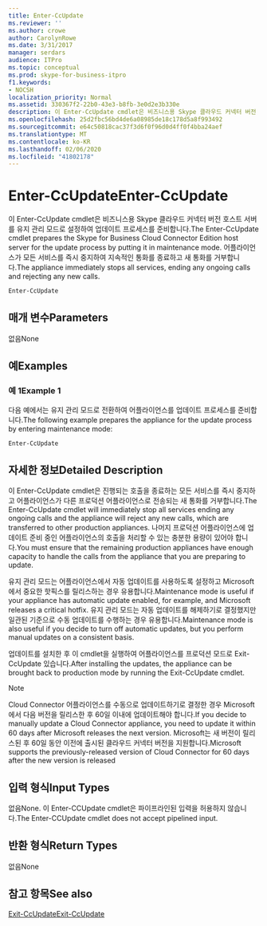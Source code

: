 ```yaml
---
title: Enter-CcUpdate
ms.reviewer: ''
ms.author: crowe
author: CarolynRowe
ms.date: 3/31/2017
manager: serdars
audience: ITPro
ms.topic: conceptual
ms.prod: skype-for-business-itpro
f1.keywords:
- NOCSH
localization_priority: Normal
ms.assetid: 330367f2-22b0-43e3-b8fb-3e0d2e3b330e
description: 이 Enter-CcUpdate cmdlet은 비즈니스용 Skype 클라우드 커넥터 버전 호스트 서버를 유지 관리 모드로 설정하여 업데이트 프로세스를 준비합니다. 어플라이언스가 모든 서비스를 즉시 중지하여 지속적인 통화를 종료하고 새 통화를 거부합니다.
ms.openlocfilehash: 25d2fbc56bd4de6a08985de18c178d5a8f993492
ms.sourcegitcommit: e64c50818cac37f3d6f0f96d0d4ff0f4bba24aef
ms.translationtype: MT
ms.contentlocale: ko-KR
ms.lasthandoff: 02/06/2020
ms.locfileid: "41802178"
---
```

# <a name="enter-ccupdate"></a><span data-ttu-id="ed761-104">Enter-CcUpdate</span><span class="sxs-lookup"><span data-stu-id="ed761-104">Enter-CcUpdate</span></span>

<span data-ttu-id="ed761-105">이 Enter-CcUpdate cmdlet은 비즈니스용 Skype 클라우드 커넥터 버전 호스트 서버를 유지 관리 모드로 설정하여 업데이트 프로세스를 준비합니다.</span><span class="sxs-lookup"><span data-stu-id="ed761-105">The Enter-CcUpdate cmdlet prepares the Skype for Business Cloud Connector Edition host server for the update process by putting it in maintenance mode.</span></span> <span data-ttu-id="ed761-106">어플라이언스가 모든 서비스를 즉시 중지하여 지속적인 통화를 종료하고 새 통화를 거부합니다.</span><span class="sxs-lookup"><span data-stu-id="ed761-106">The appliance immediately stops all services, ending any ongoing calls and rejecting any new calls.</span></span>
  
```powershell
Enter-CcUpdate
```

## <a name="parameters"></a><span data-ttu-id="ed761-107">매개 변수</span><span class="sxs-lookup"><span data-stu-id="ed761-107">Parameters</span></span>

<span data-ttu-id="ed761-108">없음</span><span class="sxs-lookup"><span data-stu-id="ed761-108">None</span></span>
  
## <a name="examples"></a><span data-ttu-id="ed761-109">예</span><span class="sxs-lookup"><span data-stu-id="ed761-109">Examples</span></span>
<span data-ttu-id="ed761-110"><a name="Examples"> </a></span><span class="sxs-lookup"><span data-stu-id="ed761-110"><a name="Examples"> </a></span></span>

### <a name="example-1"></a><span data-ttu-id="ed761-111">예 1</span><span class="sxs-lookup"><span data-stu-id="ed761-111">Example 1</span></span>

<span data-ttu-id="ed761-112">다음 예에서는 유지 관리 모드로 전환하여 어플라이언스를 업데이트 프로세스를 준비합니다.</span><span class="sxs-lookup"><span data-stu-id="ed761-112">The following example prepares the appliance for the update process by entering maintenance mode:</span></span>
  
```powershell
Enter-CcUpdate 
```

## <a name="detailed-description"></a><span data-ttu-id="ed761-113">자세한 정보</span><span class="sxs-lookup"><span data-stu-id="ed761-113">Detailed Description</span></span>
<span data-ttu-id="ed761-114"><a name="DetailedDescription"> </a></span><span class="sxs-lookup"><span data-stu-id="ed761-114"><a name="DetailedDescription"> </a></span></span>

<span data-ttu-id="ed761-115">이 Enter-CcUpdate cmdlet은 진행되는 호출을 종료하는 모든 서비스를 즉시 중지하고 어플라이언스가 다른 프로덕션 어플라이언스로 전송되는 새 통화를 거부합니다.</span><span class="sxs-lookup"><span data-stu-id="ed761-115">The Enter-CcUpdate cmdlet will immediately stop all services ending any ongoing calls and the appliance will reject any new calls, which are transferred to other production appliances.</span></span> <span data-ttu-id="ed761-116">나머지 프로덕션 어플라이언스에 업데이트 준비 중인 어플라이언스의 호출을 처리할 수 있는 충분한 용량이 있어야 합니다.</span><span class="sxs-lookup"><span data-stu-id="ed761-116">You must ensure that the remaining production appliances have enough capacity to handle the calls from the appliance that you are preparing to update.</span></span>
  
<span data-ttu-id="ed761-117">유지 관리 모드는 어플라이언스에서 자동 업데이트를 사용하도록 설정하고 Microsoft에서 중요한 핫픽스를 릴리스하는 경우 유용합니다.</span><span class="sxs-lookup"><span data-stu-id="ed761-117">Maintenance mode is useful if your appliance has automatic update enabled, for example, and Microsoft releases a critical hotfix.</span></span> <span data-ttu-id="ed761-118">유지 관리 모드는 자동 업데이트를 해제하기로 결정했지만 일관된 기준으로 수동 업데이트를 수행하는 경우 유용합니다.</span><span class="sxs-lookup"><span data-stu-id="ed761-118">Maintenance mode is also useful if you decide to turn off automatic updates, but you perform manual updates on a consistent basis.</span></span>
  
<span data-ttu-id="ed761-119">업데이트를 설치한 후 이 cmdlet을 실행하여 어플라이언스를 프로덕션 모드로 Exit-CcUpdate 있습니다.</span><span class="sxs-lookup"><span data-stu-id="ed761-119">After installing the updates, the appliance can be brought back to production mode by running the Exit-CcUpdate cmdlet.</span></span>
  
> [!NOTE]
> <span data-ttu-id="ed761-120">Cloud Connector 어플라이언스를 수동으로 업데이트하기로 결정한 경우 Microsoft에서 다음 버전을 릴리스한 후 60일 이내에 업데이트해야 합니다.</span><span class="sxs-lookup"><span data-stu-id="ed761-120">If you decide to manually update a Cloud Connector appliance, you need to update it within 60 days after Microsoft releases the next version.</span></span> <span data-ttu-id="ed761-121">Microsoft는 새 버전이 릴리스된 후 60일 동안 이전에 출시된 클라우드 커넥터 버전을 지원합니다.</span><span class="sxs-lookup"><span data-stu-id="ed761-121">Microsoft supports the previously-released version of Cloud Connector for 60 days after the new version is released</span></span> 
  
## <a name="input-types"></a><span data-ttu-id="ed761-122">입력 형식</span><span class="sxs-lookup"><span data-stu-id="ed761-122">Input Types</span></span>
<span data-ttu-id="ed761-123"><a name="InputTypes"> </a></span><span class="sxs-lookup"><span data-stu-id="ed761-123"><a name="InputTypes"> </a></span></span>

<span data-ttu-id="ed761-124">없음</span><span class="sxs-lookup"><span data-stu-id="ed761-124">None.</span></span> <span data-ttu-id="ed761-125">이 Enter-CCUpdate cmdlet은 파이프라인된 입력을 허용하지 않습니다.</span><span class="sxs-lookup"><span data-stu-id="ed761-125">The Enter-CCUpdate cmdlet does not accept pipelined input.</span></span>
  
## <a name="return-types"></a><span data-ttu-id="ed761-126">반환 형식</span><span class="sxs-lookup"><span data-stu-id="ed761-126">Return Types</span></span>
<span data-ttu-id="ed761-127"><a name="ReturnTypes"> </a></span><span class="sxs-lookup"><span data-stu-id="ed761-127"><a name="ReturnTypes"> </a></span></span>

<span data-ttu-id="ed761-128">없음</span><span class="sxs-lookup"><span data-stu-id="ed761-128">None</span></span> 
  
## <a name="see-also"></a><span data-ttu-id="ed761-129">참고 항목</span><span class="sxs-lookup"><span data-stu-id="ed761-129">See also</span></span>
<span data-ttu-id="ed761-130"><a name="ReturnTypes"> </a></span><span class="sxs-lookup"><span data-stu-id="ed761-130"><a name="ReturnTypes"> </a></span></span>

[<span data-ttu-id="ed761-131">Exit-CcUpdate</span><span class="sxs-lookup"><span data-stu-id="ed761-131">Exit-CcUpdate</span></span>](exit-ccupdate.md)
  

